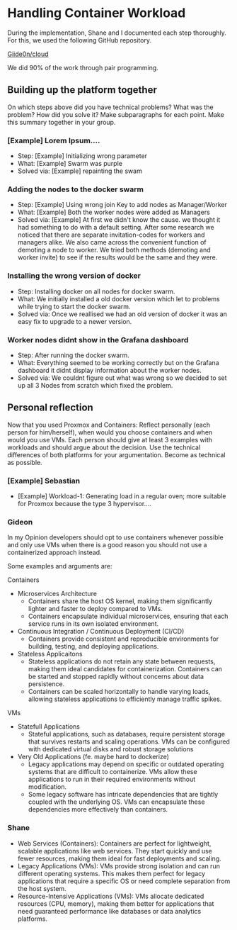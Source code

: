 # Handling Container Workload

During the implementation, Shane and I documented each step thoroughly. For
this, we used the following GitHub repository.

[Giide0n/cloud](https://github.com/Giide0n/cloud)

We did 90% of the work through pair programming.

## Building up the platform together

On which steps above did you have technical problems? What was the problem? How
did you solve it? Make subparagraphs for each point. Make this summary together
in your group.

### [Example] Lorem Ipsum....

- Step: [Example] Initializing wrong parameter
- What: [Example] Swarm was purple
- Solved via: [Example] repainting the swam

### Adding the nodes to the docker swarm

- Step: [Example] Using wrong join Key to add nodes as Manager/Worker
- What: [Example] Both the worker nodes were added as Managers
- Solved via: [Example] At first we didn't know the cause. we thought it had
  something to do with a default setting. After some research we noticed that
  there are separate invitation-codes for workers and managers alike. We also
  came across the convenient function of demoting a node to worker. We tried
  both methods (demoting and worker invite) to see if the results would be the
  same and they were.

### Installing the wrong version of docker

- Step: Installing docker on all nodes for docker swarm.
- What: We initially installed a old docker version which let to problems while
  trying to start the docker swarm.
- Solved via: Once we reallised we had an old version of docker it was an easy
  fix to upgrade to a newer version.

### Worker nodes didnt show in the Grafana dashboard

- Step: After running the docker swarm.
- What: Everything seemed to be working correctly but on the Grafana dashboard
  it didnt display information about the worker nodes.
- Solved via: We couldnt figure out what was wrong so we decided to set up all 3
  Nodes from scratch which fixed the problem.

## Personal reflection

Now that you used Proxmox and Containers: Reflect personally (each person for
him/herself), when would you choose containers and when would you use VMs. Each
person should give at least 3 examples with workloads and should argue about the
decision. Use the technical differences of both platforms for your
argumentation. Become as technical as possible.

### [Example] Sebastian

- [Example] Workload-1: Generating load in a regular oven; more suitable for
  Proxmox because the type 3 hypervisor....

### Gideon

In my Opinion developers should opt to use containers whenever possible and only
use VMs when there is a good reason you should not use a containerized approach
instead.

Some examples and arguments are:

Containers

- Microservices Architecture
  - Containers share the host OS kernel, making them significantly lighter and
    faster to deploy compared to VMs.
  - Containers encapsulate individual microservices, ensuring that each service
    runs in its own isolated environment.
- Continuous Integration / Continuous Deployment (CI/CD)
  - Containers provide consistent and reproducible environments for building,
    testing, and deploying applications.
- Stateless Applicaitons
  - Stateless applications do not retain any state between requests, making them
    ideal candidates for containerization. Containers can be started and stopped
    rapidly without concerns about data persistence.
  - Containers can be scaled horizontally to handle varying loads, allowing
    stateless applications to efficiently manage traffic spikes.

VMs

- Statefull Applications
  - Stateful applications, such as databases, require persistent storage that
    survives restarts and scaling operations. VMs can be configured with
    dedicated virtual disks and robust storage solutions
- Very Old Applications (fe. maybe hard to dockerize)
  - Legacy applications may depend on specific or outdated operating systems
    that are difficult to containerize. VMs allow these applications to run in
    their required environments without modification.
  - Some legacy software has intricate dependencies that are tightly coupled
    with the underlying OS. VMs can encapsulate these dependencies more
    effectively than containers.

### Shane

- Web Services (Containers): Containers are perfect for lightweight, scalable
  applications like web services. They start quickly and use fewer resources,
  making them ideal for fast deployments and scaling.
- Legacy Applications (VMs): VMs provide strong isolation and can run different
  operating systems. This makes them perfect for legacy applications that
  require a specific OS or need complete separation from the host system.
- Resource-Intensive Applications (VMs): VMs allocate dedicated resources (CPU,
  memory), making them better for applications that need guaranteed performance
  like databases or data analytics platforms.
